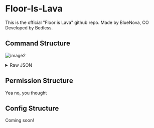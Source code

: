 # Floor-Is-Lava
This is the official "Floor is Lava" github repo. Made by BlueNova, CO Developed by Bedless.

## Command Structure

![image2](https://github.com/Bedlesssgod/Floor-Is-Lava/assets/77199633/968f0c63-08e8-4abd-be1d-0b87defd976d)
<details>
<summary>Raw JSON</summary>

```json
{
  "fil": {
    "lobby": {
      "create": {},
      "list": {},
      "leave": {},
      "remove": {},
      "start": {}
    },
    "invite": {
      "accept": {}
    },
    "game": {
      "leave": {}
    }
  }
}
```

</details>

## Permission Structure
Yea no, you thought

## Config Structure
Coming soon!
